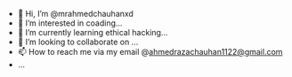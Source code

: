 - 👋 Hi, I’m @mrahmedchauhanxd
- 👀 I’m interested in coading...
- 🌱 I’m currently learning ethical hacking...
- 💞️ I’m looking to collaborate on ...
- 📫 How to reach me via my email @ahmedrazachauhan1122@gmail.com
- ...

<!---
mrahmedchauhanxd/mrahmedchauhanxd is a ✨ special ✨ repository because its `README.md` (this file) appears on your GitHub profile.
You can click the Preview link to take a look at your changes.
--->
